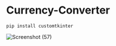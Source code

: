 # Currency-Converter

```
pip install customtkinter
```

![Screenshot (57)](https://github.com/user-attachments/assets/32aa3602-67f3-43e1-b08a-466b87323897)
